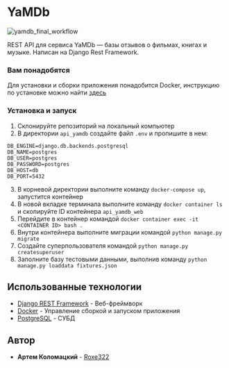 # YaMDb
![yamdb_final_workflow](https://github.com/Roxe322/yamdb_final/workflows/yamdb/badge.svg) 

REST API для сервиса YaMDb — базы отзывов о фильмах, книгах и музыке. Написан на Django Rest Framework.


### Вам понадобятся

Для установки и сборки приложения понадобится Docker, инструкцию по установке можно найти [здесь](https://docs.docker.com/get-docker/)

### Установка и запуск

1. Склонируйте репозиторий на локальный компьютер 
2. В директории ```api_yamdb``` создайте файл ```.env``` и пропишите в нем: 
``` 
DB_ENGINE=django.db.backends.postgresql 
DB_NAME=postgres 
DB_USER=postgres 
DB_PASSWORD=postgres 
DB_HOST=db 
DB_PORT=5432 
``` 
3. В корневой директории выполните команду ```docker-compose up```, запустится контейнер 
4. В новой вкладке терминала выполните команду ```docker container ls``` и скопируйте ID контейнера ```api_yamdb_web``` 
5. Перейдите в контейнер командой ```docker container exec -it <CONTAINER ID> bash . ```
6. Внутри контейнера выполните миграции командой ```python manage.py migrate```
7. Создайте суперпользователя командой ```python manage.py createsuperuser``` 
8. Заполните базу тестовыми данными, выполнив команду ```python manage.py loaddata fixtures.json``` 


## Использованные технологии

* [Django REST Framework](https://www.django-rest-framework.org/) - Веб-фреймворк
* [Docker](https://www.docker.com/) - Управление сборкой и запуском приложения
* [PostgreSQL](https://www.postgresql.org/) - СУБД

## Автор

* **Артем Коломацкий** - [Roxe322](https://github.com/Roxe322)
